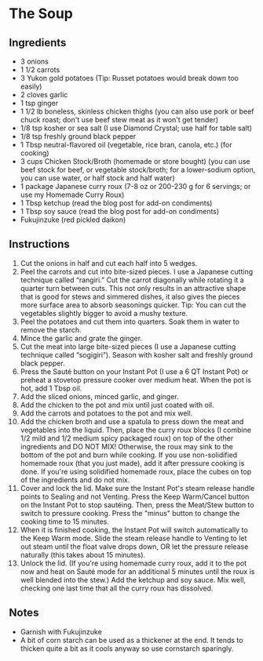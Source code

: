 # The Soup

## Ingredients
- 3 onions
- 1 1/2 carrots
- 3 Yukon gold potatoes (Tip: Russet potatoes would break down too easily)
- 2 cloves garlic
- 1 tsp ginger
- 1 1/2 lb boneless, skinless chicken thighs (you can also use pork or beef chuck roast; don't use beef stew meat as it won't get tender)
- 1/8 tsp kosher or sea salt (I use Diamond Crystal; use half for table salt)
- 1/8 tsp freshly ground black pepper
- 1 Tbsp neutral-flavored oil (vegetable, rice bran, canola, etc.) (for cooking)
- 3 cups Chicken Stock/Broth (homemade or store bought) (you can use beef stock for beef, or vegetable stock/broth; for a lower-sodium option, you can use water, or half stock and half water)
- 1 package Japanese curry roux (7-8 oz or 200-230 g for 6 servings; or use my Homemade Curry Roux)
- 1 Tbsp ketchup (read the blog post for add-on condiments)
- 1 Tbsp soy sauce (read the blog post for add-on condiments)
- Fukujinzuke (red pickled daikon)

## Instructions
1. Cut the onions in half and cut each half into 5 wedges.
2. Peel the carrots and cut into bite-sized pieces. I use a Japanese cutting technique called “rangiri.” Cut the carrot diagonally while rotating it a quarter turn between cuts. This not only results in an attractive shape that is good for stews and simmered dishes, it also gives the pieces more surface area to absorb seasonings quicker. Tip: You can cut the vegetables slightly bigger to avoid a mushy texture.
3. Peel the potatoes and cut them into quarters. Soak them in water to remove the starch.
4. Mince the garlic and grate the ginger.
5. Cut the meat into large bite-sized pieces (I use a Japanese cutting technique called “sogigiri”). Season with kosher salt and freshly ground black pepper.
6. Press the Sauté button on your Instant Pot (I use a 6 QT Instant Pot) or preheat a stovetop pressure cooker over medium heat. When the pot is hot, add 1 Tbsp oil.
7. Add the sliced onions, minced garlic, and ginger.
8. Add the chicken to the pot and mix until just coated with oil.
9. Add the carrots and potatoes to the pot and mix well.
10. Add the chicken broth and use a spatula to press down the meat and vegetables into the liquid. Then, place the curry roux blocks (I combine 1/2 mild and 1/2 medium spicy packaged roux) on top of the other ingredients and DO NOT MIX! Otherwise, the roux may sink to the bottom of the pot and burn while cooking. If you use non-solidified homemade roux (that you just made), add it after pressure cooking is done. If you're using solidified homemade roux, place the cubes on top of the ingredients and do not mix.
11. Cover and lock the lid. Make sure the Instant Pot's steam release handle points to Sealing and not Venting. Press the Keep Warm/Cancel button on the Instant Pot to stop sautéing. Then, press the Meat/Stew button to switch to pressure cooking. Press the "minus" button to change the cooking time to 15 minutes.
12. When it is finished cooking, the Instant Pot will switch automatically to the Keep Warm mode. Slide the steam release handle to Venting to let out steam until the float valve drops down, OR let the pressure release naturally (this takes about 15 minutes).
13. Unlock the lid. (If you're using homemade curry roux, add it to the pot now and heat on Sauté mode for an additional 5 minutes until the roux is well blended into the stew.) Add the ketchup and soy sauce. Mix well, checking one last time that all the curry roux has dissolved.

## Notes
- Garnish with Fukujinzuke
- A bit of corn starch can be used as a thickener at the end. It tends to thicken quite a bit as it cools anyway so use cornstarch sparingly.